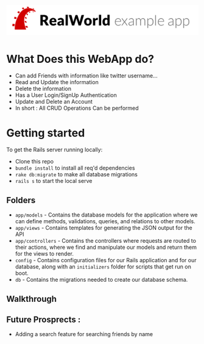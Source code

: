 

# ![Rails Example App](Resources/logo.png)


# What Does this WebApp do?

* Can add Friends with information like twitter username...
* Read and Update the information
* Delete the information 
* Has a User Login/SignUp Authentication 
* Update and Delete an Account 
* In short : All CRUD Operations Can be performed 

# Getting started

To get the Rails server running locally:

- Clone this repo
- `bundle install` to install all req'd dependencies
- `rake db:migrate` to make all database migrations
- `rails s` to start the local serve



## Folders

- `app/models` - Contains the database models for the application where we can define methods, validations, queries, and relations to other models.
- `app/views` - Contains templates for generating the JSON output for the API
- `app/controllers` - Contains the controllers where requests are routed to their actions, where we find and manipulate our models and return them for the views to render.
- `config` - Contains configuration files for our Rails application and for our database, along with an `initializers` folder for scripts that get run on boot.
- `db` - Contains the migrations needed to create our database schema.


## Walkthrough 




## Future Prosprects :

* Adding a search feature for searching friends by name
